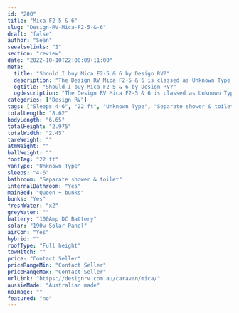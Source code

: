 ```yaml
---
id: "200"
title: "Mica F2-5 & 6"
slug: "Design-RV-Mica-F2-5-&-6"
draft: "false"
author: "Sean"
seealsolinks: "1"
section: "review"
date: "2022-10-10T22:00:09+11:00"
meta:
  title: "Should I buy Mica F2-5 & 6 by Design RV?"
  description: "The Design RV Mica F2-5 & 6 is classed as Unknown Type, and sleeps 4-6 people. It is Australian made and comes in at 22 ft. It generally has Separate shower & toilet."
  ogtitle: "Should I buy Mica F2-5 & 6 by Design RV?"
  ogdescription: "The Design RV Mica F2-5 & 6 is classed as Unknown Type, and sleeps 4-6 people. It is Australian made and comes in at 22 ft. It generally has Separate shower & toilet."
categories: ["Design RV"]
tags: ["Sleeps 4-6", "22 ft", "Unknown Type", "Separate shower & toilet", "Full height", "Price Unknown"]
totalLength: "8.62"
bodyLength: "6.65"
totalHeight: "2.975"
totalWidth: "2.45"
tareWeight: ""
atmWeight: ""
ballWeight: ""
footTag: "22 ft"
vanType: "Unknown Type"
sleeps: "4-6"
bathroom: "Separate shower & toilet"
internalBathroom: "Yes"
mainBed: "Queen + bunks"
bunks: "Yes"
freshWater: "x2"
greyWater: ""
battery: "100Amp DC Battery"
solar: "190w Solar Panel"
airCon: "Yes"
hybrid: ""
roofType: "Full height"
towHitch: ""
price: "Contact Seller"
priceRangeMin: "Contact Seller"
priceRangeMax: "Contact Seller"
urlLink: "https://designrv.com.au/caravan/mica/"
aussieMade: "Australian made"
noImage: ""
featured: "no"
---
```

